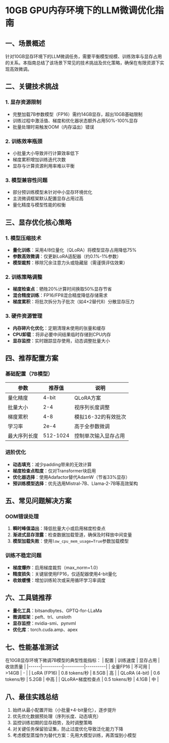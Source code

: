 # 10GB GPU内存环境下的LLM微调优化指南

## 一、场景概述
针对10GB显存环境下的LLM微调任务，需要平衡模型规模、训练效率与显存占用的关系。本指南总结了该场景下常见的技术挑战及优化策略，确保在有限资源下实现高效微调。

## 二、关键技术挑战

### 1. 显存资源限制
- 完整加载7B参数模型（FP16）需约14GB显存，超出10GB基础限制
- 训练过程中激活值、梯度和优化器状态额外占用50%-100%显存
- 批量处理时易触发OOM（内存溢出）错误

### 2. 训练效率瓶颈
- 小批量大小导致并行计算效率低下
- 梯度累积增加训练迭代次数
- 显存与计算资源利用率难以平衡

### 3. 模型兼容性问题
- 部分预训练模型未针对中小显存环境优化
- 主流微调框架默认配置显存占用过高
- 量化精度与模型性能的权衡

## 三、显存优化核心策略

### 1. 模型压缩技术
- **量化训练**：采用4/8位量化（QLoRA）将模型显存占用降低75%
- **参数高效微调**：仅更新LoRA适配器（约0.1%-1%参数）
- **模型裁剪**：移除冗余注意力头或隐藏层（需谨慎评估效果）

### 2. 训练策略调整
- **梯度检查点**：牺牲20%计算时间换取50%显存节省
- **混合精度训练**：FP16/FP8混合精度降低存储需求
- **梯度累积**：将批次拆分为子批次（如4×2替代8）分散显存压力

### 3. 硬件资源管理
- **内存碎片化优化**：定期清理未使用的张量和缓存
- **CPU卸载**：将非必要中间结果临时存储到CPU内存
- **显存监控**：实时跟踪显存使用，动态调整批量大小

## 四、推荐配置方案

### 基础配置（7B模型）
| 参数 | 推荐值 | 说明 |
|------|--------|------|
| 量化精度 | 4-bit | QLoRA方案 |
| 批量大小 | 2-4 | 视序列长度调整 |
| 梯度累积 | 4-8 | 模拟16-32的有效批次 |
| 学习率 | 2e-4 | 高于全参数微调 |
| 最大序列长度 | 512-1024 | 控制单次输入显存占用 |

### 进阶优化
- **动态填充**：减少padding带来的无效计算
- **梯度检查点粒度**：仅对Transformer块启用
- **优化器选择**：使用Adafactor替代AdamW（节省33%显存）
- **预训练模型选择**：优先选用Mistral-7B、Llama-2-7B等高效架构

## 五、常见问题解决方案

### OOM错误处理
1. **瞬时峰值溢出**：降低批量大小或启用梯度检查点
2. **渐进式显存泄露**：检查数据加载管道，确保及时释放中间变量
3. **模型加载失败**：使用`low_cpu_mem_usage=True`参数加载模型

### 训练不稳定问题
- **梯度爆炸**：启用梯度裁剪（max_norm=1.0）
- **精度损失**：关键层使用FP16，仅适配器使用4-bit量化
- **收敛缓慢**：增加训练轮次或采用循环学习率调度

## 六、工具链推荐
- **量化工具**：bitsandbytes、GPTQ-for-LLaMa
- **微调框架**：peft、trl、unsloth
- **显存监控**：nvidia-smi、pynvml
- **优化库**：torch.cuda.amp、apex

## 七、性能基准测试
在10GB显存环境下微调7B模型的典型性能指标：
| 配置 | 训练速度 | 显存占用 | 收敛质量 |
|------|----------|----------|----------|
| 全量FP16 | 不可用 | >14GB | - |
| LoRA (FP16) | 0.8 tokens/秒 | 8.5GB | 高 |
| QLoRA (4-bit) | 0.6 tokens/秒 | 5.2GB | 中高 |
| QLoRA+梯度检查点 | 0.5 tokens/秒 | 4.1GB | 中 |

## 八、最佳实践总结
1. 始终从最小配置开始（小批量+4-bit量化），逐步提升
2. 优先优化数据预处理（序列长度、动态填充）
3. 监控训练初期的显存趋势，及时调整策略
4. 对关键任务保留验证集，防止过度优化导致泛化能力下降
5. 考虑模型蒸馏作为替代方案：先用大模型训练，再蒸馏到小模型